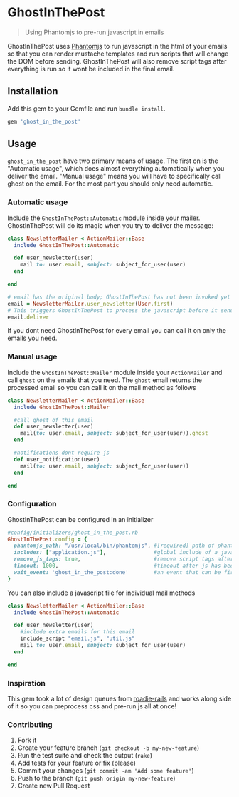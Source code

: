 # GhostInThePost #

> Using Phantomjs to pre-run javascript in emails

GhostInThePost uses [Phantomjs](http://phantomjs.org/) to run javascript in the html of your emails so that you can render mustache templates and run scripts that will change the DOM before sending. GhostInThePost will also remove script tags after everything is run so it wont be included in the final email.

## Installation ##

Add this gem to your Gemfile and run `bundle install`.

```ruby
gem 'ghost_in_the_post'
```

## Usage ##

`ghost_in_the_post` have two primary means of usage. The first on is the "Automatic usage", which does almost everything automatically when you deliver the email. "Manual usage" means you will have to specifically call ghost on the email. For the most part you should only need automatic.


### Automatic usage ###

Include the `GhostInThePost::Automatic` module inside your mailer. GhostInThePost will do its magic when you try to deliver the message:

```ruby
class NewsletterMailer < ActionMailer::Base
  include GhostInThePost::Automatic

  def user_newsletter(user)
    mail to: user.email, subject: subject_for_user(user)
  end

end

# email has the original body; GhostInThePost has not been invoked yet
email = NewsletterMailer.user_newsletter(User.first)
# This triggers GhostInThePost to process the javascript before it sends
email.deliver
```

If you dont need GhostInThePost for every email you can call it on only the emails you need.

### Manual usage ###

Include the `GhostInThePost::Mailer` module inside your `ActionMailer` and call `ghost` on the emails that you need. The `ghost` email returns the processed email so you can call it on the mail method as follows

```ruby
class NewsletterMailer < ActionMailer::Base
  include GhostInThePost::Mailer

  #call ghost of this email
  def user_newsletter(user)
    mail(to: user.email, subject: subject_for_user(user)).ghost
  end

  #notifications dont require js
  def user_notification(user)
    mail(to: user.email, subject: subject_for_user(user))
  end

end
```

### Configuration ###

GhostInThePost can be configured in an initializer

```ruby
#config/initializers/ghost_in_the_post.rb
GhostInThePost.config = {
  phantomjs_path: "/usr/local/bin/phantomjs", #[required] path of phantomjs, if this is not set there will be an error
  includes: ["application.js"],               #global include of a javascript file, this will be injected into every email
  remove_js_tags: true,                       #remove script tags after javascript has been processed
  timeout: 1000,                              #timeout after js has been inserted to make sure it is run
  wait_event: 'ghost_in_the_post:done'        #an event that can be fire on the document to trigger finish of the processing early
}
```

You can also include a javascript file for individual mail methods

```ruby
class NewsletterMailer < ActionMailer::Base
  include GhostInThePost::Automatic

  def user_newsletter(user)
    #include extra emails for this email
    include_script "email.js", "util.js"
    mail to: user.email, subject: subject_for_user(user)
  end

end
```

### Inspiration

This gem took a lot of design queues from [roadie-rails](https://github.com/Mange/roadie-rails) and works along side of it so you can preprocess css and pre-run js all at once!

### Contributing

1. Fork it
2. Create your feature branch (`git checkout -b my-new-feature`)
3. Run the test suite and check the output (`rake`)
4. Add tests for your feature or fix (please)
5. Commit your changes (`git commit -am 'Add some feature'`)
6. Push to the branch (`git push origin my-new-feature`)
7. Create new Pull Request
